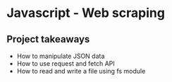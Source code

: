 # Javascript - Web scraping

## Project takeaways
- How to manipulate JSON data
- How to use request and fetch API
- How to read and write a file using fs module
